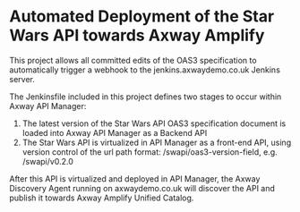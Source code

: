 # Automated Deployment of the Star Wars API towards Axway Amplify

This project allows all committed edits of the OAS3 specification to automatically trigger a webhook to the jenkins.axwaydemo.co.uk Jenkins server.

The Jenkinsfile included in this project defines two stages to occur within Axway API Manager:

1. The latest version of the Star Wars API OAS3 specification document is loaded into Axway API Manager as a Backend API
2. The Star Wars API is virtualized in API Manager as a front-end API, using version control of the url path format: /swapi/oas3-version-field, e.g. /swapi/v0.2.0

After this API is virtualized and deployed in API Manager, the Axway Discovery Agent running on axwaydemo.co.uk will discover the API and publish it towards Axway Amplify Unified Catalog.
